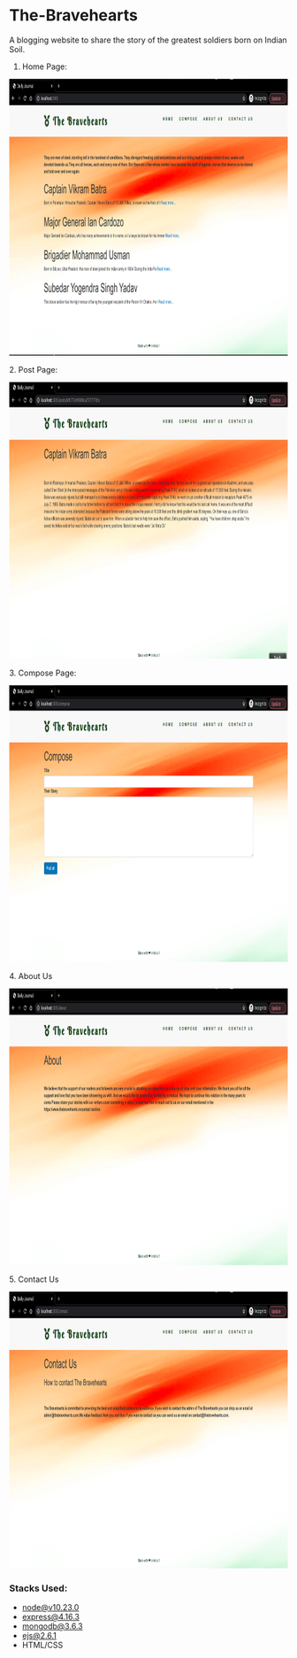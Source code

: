 # The-Bravehearts
A blogging website to share the story of the greatest soldiers born on Indian Soil.

1. Home Page:
 <p align="center"><img width="100%" height="500px" src="https://github.com/adarsh2104/the-bravehearts/blob/main/Visuals/Home.png"></img></p>
2. Post Page:
 <p align="center"><img width="100%" height="500px" src="https://github.com/adarsh2104/the-bravehearts/blob/main/Visuals/Posts.png"></img></p>
3. Compose Page:
 <p align="center"><img width="100%" height="500px" src="https://github.com/adarsh2104/the-bravehearts/blob/main/Visuals/Compose.png"></img></p>
4. About Us
 <p align="center"><img width="100%" height="500px" src="https://github.com/adarsh2104/the-bravehearts/blob/main/Visuals/About-us.png"></img></p>
5. Contact Us
 <p align="center"><img width="100%" height="500px" src="https://github.com/adarsh2104/the-bravehearts/blob/main/Visuals/Contact-us.png"></img></p>
 
### Stacks Used:
* node@v10.23.0
* express@4.16.3
* mongodb@3.6.3
* ejs@2.6.1
* HTML/CSS
